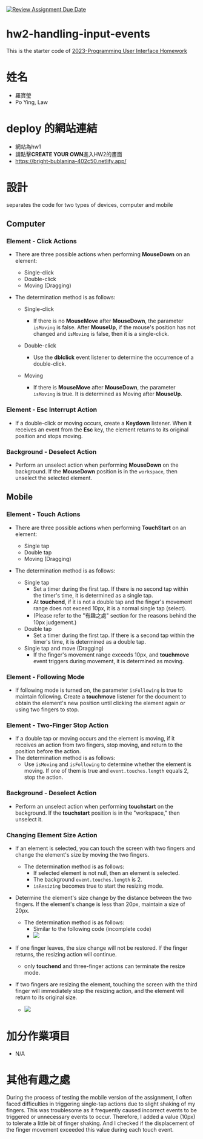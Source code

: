 [![Review Assignment Due Date](https://classroom.github.com/assets/deadline-readme-button-8d59dc4de5201274e310e4c54b9627a8934c3b88527886e3b421487c677d23eb.svg)](https://classroom.github.com/a/vtMjwcap)
# hw2-handling-input-events
This is the starter code of [2023-Programming User Interface Homework](https://hackmd.io/@akairisu/HkUibgmx3)


# 姓名
- 羅寶瑩
- Po Ying, Law

# deploy 的網站連結
- 網站為hw1
- 請點擊**CREATE YOUR OWN**進入HW2的畫面
- https://bright-bublanina-402c50.netlify.app/

# 設計
separates the code for two types of devices, computer and mobile

## Computer
### Element - Click Actions
- There are three possible actions when performing **MouseDown** on an element:
    - Single-click
    - Double-click
    - Moving (Dragging)

- The determination method is as follows:
    - Single-click
        - If there is no **MouseMove** after **MouseDown**, the parameter `isMoving` is false. After **MouseUp**, if the mouse's position has not changed and `isMoving` is false, then it is a single-click.

    - Double-click
        - Use the **dblclick** event listener to determine the occurrence of a double-click.
    - Moving
        - If there is **MouseMove** after **MouseDown**, the parameter `isMoving` is true. It is determined as Moving after **MouseUp**.

### Element - Esc Interrupt Action
- If a double-click or moving occurs, create a **Keydown** listener. When it receives an event from the **Esc** key, the element returns to its original position and stops moving.


### Background - Deselect Action
- Perform an unselect action when performing **MouseDown** on the background. If the **MouseDown** position is in the `workspace`, then unselect the selected element.


## Mobile
### Element - Touch Actions
- There are three possible actions when performing **TouchStart** on an element:
    - Single tap
    - Double tap
    - Moving (Dragging)

- The determination method is as follows:
    - Single tap
        - Set a timer during the first tap. If there is no second tap within the timer's time, it is determined as a single tap.
        - At **touchend**, if it is not a double tap and the finger's movement range does not exceed 10px, it is a normal single tap (select).
        - (Please refer to the "有趣之處" section for the reasons behind the 10px judgement.)
    - Double tap
        - Set a timer during the first tap. If there is a second tap within the timer's time, it is determined as a double tap.
    - Single tap and move (Dragging)
        - If the finger's movement range exceeds 10px, and **touchmove** event triggers during movement, it is determined as moving.

### Element - Following Mode
- If following mode is turned on, the parameter `isFollowing` is true to maintain following. Create a **touchmove** listener for the document to obtain the element's new position until clicking the element again or using two fingers to stop.

### Element - Two-Finger Stop Action
- If a double tap or moving occurs and the element is moving, if it receives an action from two fingers, stop moving, and return to the position before the action.
- The determination method is as follows:
    - Use `isMoving` and `isFollowing` to determine whether the element is moving. If one of them is true and `event.touches.length` equals 2, stop the action.



### Background - Deselect Action
- Perform an unselect action when performing **touchstart** on the background. If the **touchstart** position is in the "workspace," then unselect it.

### Changing Element Size Action
- If an element is selected, you can touch the screen with two fingers and change the element's size by moving the two fingers.
    - The determination method is as follows:
        - If selected element is not null, then an element is selected.
        - The background `event.touches.length` is 2.
        - `isResizing` becomes true to start the resizing mode.
        
- Determine the element's size change by the distance between the two fingers. If the element's change is less than 20px, maintain a size of 20px.
    - The determination method is as follows:
        - Similar to the following code (incomplete code)
        - ![](https://i.imgur.com/NsypDdr.png)
- If one finger leaves, the size change will not be restored. If the finger returns, the resizing action will continue.
    - only **touchend** and three-finger actions can terminate the resize mode.
    
- If two fingers are resizing the element, touching the screen with the third finger will immediately stop the resizing action, and the element will return to its original size.
    - ![](https://i.imgur.com/MbORI11.png)



# 加分作業項目
- N/A

# 其他有趣之處
During the process of testing the mobile version of the assignment, I often faced difficulties in triggering single-tap actions due to slight shaking of my fingers. This was troublesome as it frequently caused incorrect events to be triggered or unnecessary events to occur. Therefore, I added a value (10px) to tolerate a little bit of finger shaking. And I checked if the displacement of the finger movement exceeded this value during each touch event.
